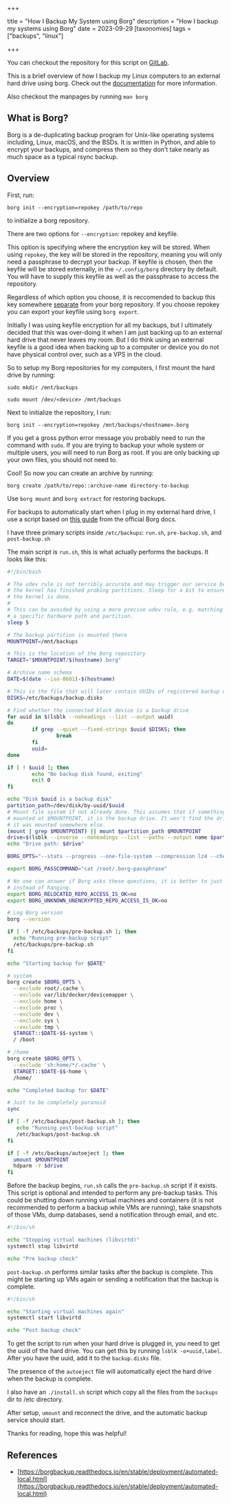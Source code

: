 +++

title = "How I Backup My System using Borg"
description = "How I backup my systems using Borg"
date = 2023-09-29
[taxonomies]
tags = ["backups", "linux"]

+++

You can checkout the repository for this script on [GitLab](https://gitlab.com/swr2112/local-borgbackup).

This is a brief overview of how I backup my Linux computers to an external hard drive using borg. Check out the [documentation](https://borgbackup.readthedocs.io/en/stable/index.html) for more information.

Also checkout the manpages by running `man borg`

## What is Borg?

Borg is a de-duplicating backup program for Unix-like operating systems including, Linux, macOS, and the BSDs. It is written in Python, and able to encrypt your backups, and compress them so they don't take nearly as much space as a typical rsync backup.

## Overview

First, run:

`borg init --encryption=repokey /path/to/repo`

to initialize a borg repository.

There are two options for `--encryption`: repokey and keyfile.

This option is specifying where the encryption key will be stored. When using `repokey`, the key will be stored in the repository, meaning you will only need a passphrase to decrypt your backup. If keyfile is chosen, then the keyfile will be stored externally, in the `~/.config/borg` directory by default. You will have to supply this keyfile as well as the passphrase to access the repository. 

Regardless of which option you choose, it is reccomended to backup this key somewhere <u>separate</u> from your borg repository. If you choose repokey you can export your keyfile using `borg export`.

Initially I was using keyfile encryption for all my backups, but I ultimately decided that this was over-doing it when I am just backing up to an external hard drive that never leaves my room. But I do think using an external keyfile is a good idea when backing up to a computer or device you do not have physical control over, such as a VPS in the cloud.

So to setup my Borg repositories for my computers, I first mount the hard drive by running:

`sudo mkdir /mnt/backups`

`sudo mount /dev/<device> /mnt/backups`

Next to initialize the repository, I run:

`borg init --encryption=repokey /mnt/backups/<hostname>.borg`

If you get a gross python error message you probably need to run the command with `sudo`. If you are trying to backup your whole system or multiple users, you will need to run Borg as root. If you are only backing up your own files, you should not need to.

Cool! So now you can create an archive by running:

`borg create /path/to/repo::archive-name directory-to-backup`

Use `borg mount` and `borg extract` for restoring backups.

For backups to automatically start when I plug in my external hard drive, I use a script based on [this guide](https://borgbackup.readthedocs.io/en/stable/deployment/automated-local.html) from the official Borg docs.

I have three primary scripts inside `/etc/backups`: `run.sh`, `pre-backup.sh`, and `post-backup.sh`

The main script is `run.sh`, this is what actually performs the backups. It looks like this:

```bash
#!/bin/bash

# The udev rule is not terribly accurate and may trigger our service before
# the kernel has finished probing partitions. Sleep for a bit to ensure
# the kernel is done.
#
# This can be avoided by using a more precise udev rule, e.g. matching
# a specific hardware path and partition.
sleep 5

# The backup partition is mounted there
MOUNTPOINT=/mnt/backups

# This is the location of the Borg repository
TARGET="$MOUNTPOINT/$(hostname).borg"

# Archive name schema
DATE=$(date --iso-8601)-$(hostname)

# This is the file that will later contain UUIDs of registered backup drives
DISKS=/etc/backups/backup.disks

# Find whether the connected block device is a backup drive
for uuid in $(lsblk --noheadings --list --output uuid)
do
        if grep --quiet --fixed-strings $uuid $DISKS; then
                break
        fi
        uuid=
done

if [ ! $uuid ]; then
        echo "No backup disk found, exiting"
        exit 0
fi

echo "Disk $uuid is a backup disk"
partition_path=/dev/disk/by-uuid/$uuid
# Mount file system if not already done. This assumes that if something is already
# mounted at $MOUNTPOINT, it is the backup drive. It won't find the drive if
# it was mounted somewhere else.
(mount | grep $MOUNTPOINT) || mount $partition_path $MOUNTPOINT
drive=$(lsblk --inverse --noheadings --list --paths --output name $partition_path | head --lines 1)
echo "Drive path: $drive"

BORG_OPTS="--stats --progress --one-file-system --compression lz4 --checkpoint-interval 86400"

export BORG_PASSCOMMAND="cat /root/.borg-passphrase"

# No one can answer if Borg asks these questions, it is better to just fail quickly
# instead of hanging.
export BORG_RELOCATED_REPO_ACCESS_IS_OK=no
export BORG_UNKNOWN_UNENCRYPTED_REPO_ACCESS_IS_OK=no

# Log Borg version
borg --version

if [ -f /etc/backups/pre-backup.sh ]; then
  echo "Running pre-backup script"
  /etc/backups/pre-backup.sh
fi

echo "Starting backup for $DATE"

# system
borg create $BORG_OPTS \
  --exclude root/.cache \
  --exclude var/lib/docker/devicemapper \
  --exclude home \
  --exclude proc \
  --exclude dev \
  --exclude sys \
  --exclude tmp \
  $TARGET::$DATE-$$-system \
  / /boot

# /home 
borg create $BORG_OPTS \
  --exclude 'sh:home/*/.cache' \
  $TARGET::$DATE-$$-home \
  /home/

echo "Completed backup for $DATE"

# Just to be completely paranoid
sync

if [ -f /etc/backups/post-backup.sh ]; then
   echo "Running post-backup script"
   /etc/backups/post-backup.sh
fi

if [ -f /etc/backups/autoeject ]; then
  umount $MOUNTPOINT
  hdparm -Y $drive
fi
```

Before the backup begins, `run.sh` calls the `pre-backup.sh` script if it exists. This script is optional and intended to perform any pre-backup tasks. This could be shutting down running virtual machines and containers (it is not recommended to perform a backup while VMs are running), take snapshots of those VMs, dump databases, send a notification through email, and etc.

```bash
#!/bin/sh

echo "Stopping virtual machines (libvirtd)"
systemctl stop libvirtd

echo "Pre backup check"
```

`post-backup.sh` performs similar tasks after the backup is complete. This might be starting up VMs again or sending a notification that the backup is complete.

```bash
#!/bin/sh

echo "Starting virtual machines again"
systemctl start libvirtd

echo "Post backup check"
```

To get the script to run when your hard drive is plugged in, you need to get the uuid of the hard drive. You can get this by running `lsblk -o+uuid,label`. After you have the uuid, add it to the `backup.disks` file.

The presence of the `autoeject` file will automatically eject the hard drive when the backup is complete.

I also have an `./install.sh` script which copy all the files from the `backups` dir to /etc directory.

After setup, `umount` and reconnect the drive, and the automatic backup service should start.

Thanks for reading, hope this was helpful!

## References

- [https://borgbackup.readthedocs.io/en/stable/deployment/automated-local.html](https://borgbackup.readthedocs.io/en/stable/deployment/automated-local.html)
